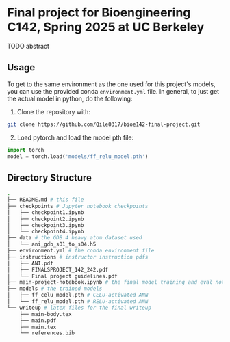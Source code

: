 # Final project for Bioengineering C142, Spring 2025 at UC Berkeley

TODO abstract

## Usage

To get to the same environment as the one used for this project's models, you can use the provided conda `environment.yml` file. In general, to just get the actual model in python, do the following:

1. Clone the repository with:

```bash
git clone https://github.com/Qile0317/bioe142-final-project.git
```

2. Load pytorch and load the model pth file:

```python
import torch
model = torch.load('models/ff_relu_model.pth')
```

## Directory Structure

```bash
.
├── README.md # this file
├── checkpoints # Jupyter notebook checkpoints
│   ├── checkpoint1.ipynb
│   ├── checkpoint2.ipynb
│   ├── checkpoint3.ipynb
│   └── checkpoint4.ipynb
├── data # the GDB 4 heavy atom dataset used
│   └── ani_gdb_s01_to_s04.h5
├── environment.yml # the conda environment file
├── instructions # instructor instruction pdfs
│   ├── ANI.pdf
│   ├── FINALSPROJECT_142_242.pdf
│   └── Final project guidelines.pdf
├── main-project-notebook.ipynb # the final model training and eval notebook
├── models # the trained models
│   ├── ff_celu_model.pth # CELU-activated ANN
│   └── ff_relu_model.pth # RELU-activated ANN
└── writeup # latex files for the final writeup
    ├── main-body.tex
    ├── main.pdf
    ├── main.tex
    └── references.bib
```
